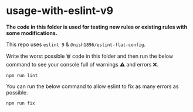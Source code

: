 # usage-with-eslint-v9

**The code in this folder is used for testing new rules or existing rules with some modifications.**

This repo uses `eslint 9` & `@nish1896/eslint-flat-config`.

Write the worst possible 🗑️ code in this folder and then run  the below command to see your console full of warnings ⚠️ and errors ❌.
```
npm run lint
```

You can run the below command to allow eslint to fix as many errors as possible.
```
npm run fix
```
